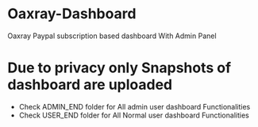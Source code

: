 # Oaxray-Dashboard
Oaxray Paypal subscription based dashboard With Admin Panel
# Due to privacy only Snapshots of dashboard are uploaded
- Check ADMIN_END folder for All admin user dashboard Functionalities
- Check USER_END folder for All Normal user dashboard Functionalities
